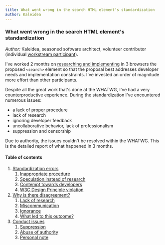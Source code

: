 ```yaml
---
title: What went wrong in the search HTML element's standardization
author: Kaleidea
---
```


### What went wrong in the search HTML element's standardization

*Author:* Kaleidea, seasoned software architect, volunteer contributor (individual [workstream participant]( https://whatwg.org/workstream-policy#workstream-participant )).

I've worked 2 months on [researching and implementing]( https://kaleidea.github.io/whatwg-search-proposal/#implementations ) in 3 browsers the proposed `<search>` element so that the proposal best addresses developer needs and implementation constraints. I've invested an order of magnitude more effort than other participants.

Despite all the great work that's done at the WHATWG, I've had a very counterproductive experience. During the standardization I've encountered numerous issues:
- a lack of proper procedure
- lack of research
- ignoring developer feedback
- uncollaborative behavior, lack of professionalism
- suppression and censorship

Due to authority, the issues couldn't be resolved within the WHATWG. This is the detailed report of what happened in 3 months.


#### Table of contents

1. [Standardization errors]( standardization-errors )
    1. [Inappropriate procedure]( standardization-errors#inappropriate-procedure )
    1. [Speculation instead of research]( standardization-errors#speculation-instead-of-research )
    1. [Contempt towards developers]( standardization-errors#contempt-towards-developers )
    1. [W3C Design Principle violation]( standardization-errors#w3c-design-principle-violation )
1. [Why is there disagreement?]( disagreement-reasons )
    1. [Lack of research]( disagreement-reasons#lack-of-research )
    1. [Miscommunication]( disagreement-reasons#miscommunication )
    1. [Ignorance]( disagreement-reasons#ignorance )
    1. [What led to this outcome?]( disagreement-reasons#what-led-to-this-outcome )
1. [Conduct issues]( conduct-issues )
    1. [Suppression]( conduct-issues#suppression )
    1. [Abuse of authority]( conduct-issues#abuse-of-authority )
    1. [Personal note]( conduct-issues#personal-note )

